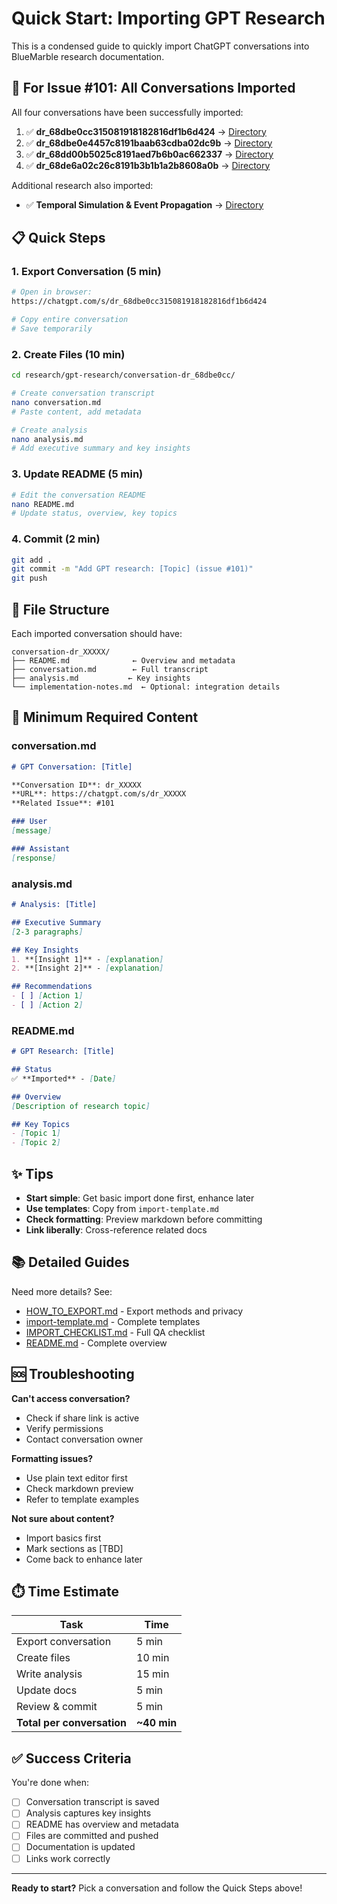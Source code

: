 # Quick Start: Importing GPT Research

This is a condensed guide to quickly import ChatGPT conversations into BlueMarble research documentation.

## 🚀 For Issue #101: All Conversations Imported

All four conversations have been successfully imported:

1. ✅ **dr_68dbe0cc315081918182816df1b6d424** → [Directory](conversation-dr_68dbe0cc/)
2. ✅ **dr_68dbe0e4457c8191baab63cdba02dc9b** → [Directory](conversation-dr_68dbe0e4/)
3. ✅ **dr_68dd00b5025c8191aed7b6b0ac662337** → [Directory](conversation-dr_68dd00b5/)
4. ✅ **dr_68de6a02c26c8191b3b1b1a2b8608a0b** → [Directory](conversation-dr_68de6a02/)

Additional research also imported:
- ✅ **Temporal Simulation & Event Propagation** → [Directory](conversation-temporal-simulation/)

## 📋 Quick Steps

### 1. Export Conversation (5 min)

```bash
# Open in browser:
https://chatgpt.com/s/dr_68dbe0cc315081918182816df1b6d424

# Copy entire conversation
# Save temporarily
```

### 2. Create Files (10 min)

```bash
cd research/gpt-research/conversation-dr_68dbe0cc/

# Create conversation transcript
nano conversation.md
# Paste content, add metadata

# Create analysis
nano analysis.md
# Add executive summary and key insights
```

### 3. Update README (5 min)

```bash
# Edit the conversation README
nano README.md
# Update status, overview, key topics
```

### 4. Commit (2 min)

```bash
git add .
git commit -m "Add GPT research: [Topic] (issue #101)"
git push
```

## 📁 File Structure

Each imported conversation should have:

```
conversation-dr_XXXXX/
├── README.md              ← Overview and metadata
├── conversation.md        ← Full transcript
├── analysis.md           ← Key insights
└── implementation-notes.md  ← Optional: integration details
```

## 🎯 Minimum Required Content

### conversation.md

```markdown
# GPT Conversation: [Title]

**Conversation ID**: dr_XXXXX
**URL**: https://chatgpt.com/s/dr_XXXXX
**Related Issue**: #101

### User
[message]

### Assistant
[response]
```

### analysis.md

```markdown
# Analysis: [Title]

## Executive Summary
[2-3 paragraphs]

## Key Insights
1. **[Insight 1]** - [explanation]
2. **[Insight 2]** - [explanation]

## Recommendations
- [ ] [Action 1]
- [ ] [Action 2]
```

### README.md

```markdown
# GPT Research: [Title]

## Status
✅ **Imported** - [Date]

## Overview
[Description of research topic]

## Key Topics
- [Topic 1]
- [Topic 2]
```

## ✨ Tips

- **Start simple**: Get basic import done first, enhance later
- **Use templates**: Copy from `import-template.md`
- **Check formatting**: Preview markdown before committing
- **Link liberally**: Cross-reference related docs

## 📚 Detailed Guides

Need more details? See:

- [HOW_TO_EXPORT.md](HOW_TO_EXPORT.md) - Export methods and privacy
- [import-template.md](import-template.md) - Complete templates
- [IMPORT_CHECKLIST.md](IMPORT_CHECKLIST.md) - Full QA checklist
- [README.md](README.md) - Complete overview

## 🆘 Troubleshooting

**Can't access conversation?**
- Check if share link is active
- Verify permissions
- Contact conversation owner

**Formatting issues?**
- Use plain text editor first
- Check markdown preview
- Refer to template examples

**Not sure about content?**
- Import basics first
- Mark sections as [TBD]
- Come back to enhance later

## ⏱️ Time Estimate

| Task | Time |
|------|------|
| Export conversation | 5 min |
| Create files | 10 min |
| Write analysis | 15 min |
| Update docs | 5 min |
| Review & commit | 5 min |
| **Total per conversation** | **~40 min** |

## ✅ Success Criteria

You're done when:

- [ ] Conversation transcript is saved
- [ ] Analysis captures key insights
- [ ] README has overview and metadata
- [ ] Files are committed and pushed
- [ ] Documentation is updated
- [ ] Links work correctly

---

**Ready to start?** Pick a conversation and follow the Quick Steps above!
